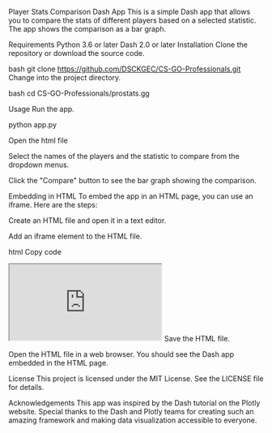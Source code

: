 Player Stats Comparison Dash App
This is a simple Dash app that allows you to compare the stats of different players based on a selected statistic. The app shows the comparison as a bar graph.

Requirements
Python 3.6 or later
Dash 2.0 or later
Installation
Clone the repository or download the source code.

bash
git clone https://github.com/DSCKGEC/CS-GO-Professionals.git
Change into the project directory.

bash
cd CS-GO-Professionals/prostats.gg

Usage
Run the app.

python app.py

Open the html file 

Select the names of the players and the statistic to compare from the dropdown menus.

Click the "Compare" button to see the bar graph showing the comparison.

Embedding in HTML
To embed the app in an HTML page, you can use an iframe. Here are the steps:

Create an HTML file and open it in a text editor.

Add an iframe element to the HTML file.

html
Copy code
<iframe src="http://localhost:8050"></iframe>
Save the HTML file.

Open the HTML file in a web browser. You should see the Dash app embedded in the HTML page.


License
This project is licensed under the MIT License. See the LICENSE file for details.

Acknowledgements
This app was inspired by the Dash tutorial on the Plotly website. Special thanks to the Dash and Plotly teams for creating such an amazing framework and making data visualization accessible to everyone.



